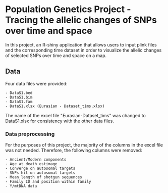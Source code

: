 # Population Genetics Project - Tracing the allelic changes of SNPs over time and space

In this project, an R-shiny application that allows users to input plink files and the corresponding time dataset in order to visualize the allelic changes of selected SNPs over time and space on a map. 

## Data

Four data files were provided:
   
    - DataS1.bed
    - DataS1.bim
    - DataS1.fam
    - DataS1.xlsx (Eurasian - Dataset_tims.xlsx)

The name of the excel file "Eurasian-Dataset_tims" was changed to DataS1.xlsx for consistency with the other data files. 

### Data preprocessing

For the purposes of this project, the majority of the columns in the excel file was not needed. Therefore, the following columns were removed:

    - Ancient/Modern components
    - Age at death estimage
    - Converge on autosomal targets
    - SNPs hit on autosomal targets
    - Mean length of shotgun sequences
    - Family ID and position within family
    - Y/mtDNA data


